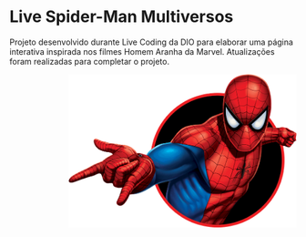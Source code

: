 # Live Spider-Man Multiversos

Projeto desenvolvido durante Live Coding da DIO para elaborar uma página interativa inspirada nos filmes Homem Aranha da Marvel.
Atualizações foram realizadas para completar o projeto.

<div> 
<img align="right" src="./assets/images/pngegg.png" width="400px" /> 
</div>
